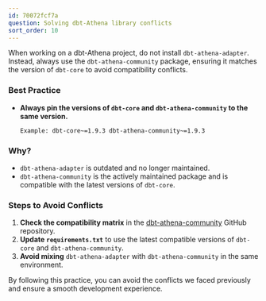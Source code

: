 ```yaml
---
id: 70072fcf7a
question: Solving dbt-Athena library conflicts
sort_order: 10
---
```


When working on a dbt-Athena project, do not install `dbt-athena-adapter`. Instead, always use the `dbt-athena-community` package, ensuring it matches the version of `dbt-core` to avoid compatibility conflicts.

### Best Practice

- **Always pin the versions of `dbt-core` and `dbt-athena-community` to the same version.**
  
  ```
  Example: dbt-core~=1.9.3 dbt-athena-community~=1.9.3
  ```

### Why?

- `dbt-athena-adapter` is outdated and no longer maintained.
- `dbt-athena-community` is the actively maintained package and is compatible with the latest versions of `dbt-core`.

### Steps to Avoid Conflicts

1. **Check the compatibility matrix** in the [dbt-athena-community](https://github.com/dbt-labs/dbt-adapters/tree/main/dbt-athena-community) GitHub repository.
2. **Update `requirements.txt`** to use the latest compatible versions of `dbt-core` and `dbt-athena-community`.
3. **Avoid mixing** `dbt-athena-adapter` with `dbt-athena-community` in the same environment.

By following this practice, you can avoid the conflicts we faced previously and ensure a smooth development experience.